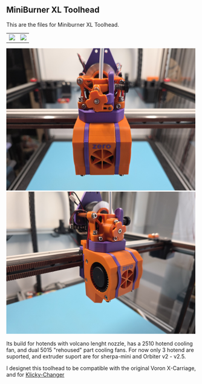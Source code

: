 ## MiniBurner XL Toolhead

This are the files for Miniburner XL Toolhead.

<table>
  <tr>
    <td><img src="./images/cables1.jpg" width="300"/></td>
    <td><img src="./images/cables2.jpg" width="300"/></td>
  </tr>
</table>


<img src="./Images/Toolhead_01.jpg?raw=true" width="500"/>  <img src="./Images/Toolhead_02.jpg?raw=true" width="500"/>

Its build for hotends with volcano lenght nozzle, has a 2510 hotend cooling fan, and dual 5015 "rehoused" part cooling fans.
For now only 3 hotend are suported, and extruder suport are for sherpa-mini and Orbiter v2 - v2.5.


I designet this toolhead to be compatible with the original Voron X-Carriage, and for [Klicky-Changer](https://github.com/printicus/Klicky-Changer)



